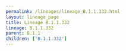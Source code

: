 ```yaml
---
permalink: /lineages/lineage_B.1.1.332.html
layout: lineage_page
title: Lineage B.1.1.332
lineage: B.1.1.332
parent: B.1.1
children: ['B.1.1.332']
---
```

